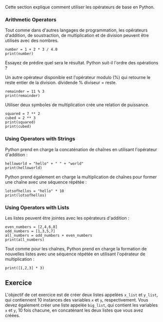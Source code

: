 Cette section explique comment utiliser les opérateurs de base en Python.

### Arithmetic Operators       

Tout comme dans d'autres langages de programmation, les opérateurs d'addition, de soustraction, de multiplication et de division peuvent être utilisés avec des nombres.<br>

    number = 1 + 2 * 3 / 4.0
    print(number)

Essayez de prédire quel sera le résultat. Python suit-il l'ordre des opérations ?

Un autre opérateur disponible est l'opérateur modulo (%) qui retourne le reste entier de la division. dividende % diviseur = reste.

    remainder = 11 % 3
    print(remainder)

Utiliser deux symboles de multiplication crée une relation de puissance.

    squared = 7 ** 2
    cubed = 2 ** 3
    print(squared)
    print(cubed)

### Using Operators with Strings

Python prend en charge la concaténation de chaînes en utilisant l'opérateur d'addition :

    helloworld = "hello" + " " + "world"
    print(helloworld)

Python prend également en charge la multiplication de chaînes pour former une chaîne avec une séquence répétée :

    lotsofhellos = "hello" * 10
    print(lotsofhellos)

### Using Operators with Lists

Les listes peuvent être jointes avec les opérateurs d'addition :

    even_numbers = [2,4,6,8]
    odd_numbers = [1,3,5,7]
    all_numbers = odd_numbers + even_numbers
    print(all_numbers)

Tout comme pour les chaînes, Python prend en charge la formation de nouvelles listes avec une séquence répétée en utilisant l'opérateur de multiplication :

    print([1,2,3] * 3)

Exercice
--------

L'objectif de cet exercice est de créer deux listes appelées `x_list` et `y_list`, qui contiennent 10 instances des variables `x` et `y`, respectivement. Vous devez également créer une liste appelée `big_list`, qui contient les variables `x` et `y`, 10 fois chacune, en concaténant les deux listes que vous avez créées.